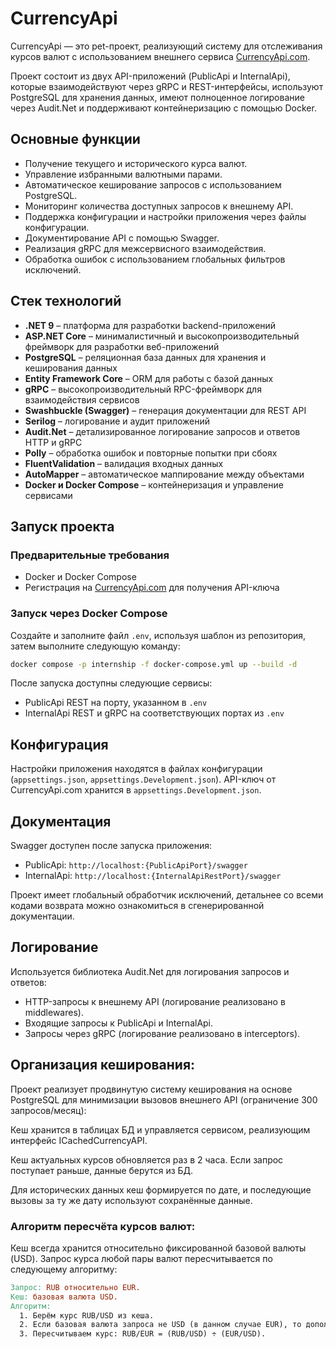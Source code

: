 # CurrencyApi

CurrencyApi — это pet-проект, реализующий систему для отслеживания курсов валют с использованием внешнего сервиса [CurrencyApi.com](https://currencyapi.com).

Проект состоит из двух API-приложений (PublicApi и InternalApi), которые взаимодействуют через gRPC и REST-интерфейсы, используют PostgreSQL для хранения данных, имеют полноценное логирование через Audit.Net и поддерживают контейнеризацию с помощью Docker.

## Основные функции

- Получение текущего и исторического курса валют.
- Управление избранными валютными парами.
- Автоматическое кеширование запросов с использованием PostgreSQL.
- Мониторинг количества доступных запросов к внешнему API.
- Поддержка конфигурации и настройки приложения через файлы конфигурации.
- Документирование API с помощью Swagger.
- Реализация gRPC для межсервисного взаимодействия.
- Обработка ошибок с использованием глобальных фильтров исключений.

## Стек технологий

- **.NET 9** – платформа для разработки backend-приложений
- **ASP.NET Core** – минималистичный и высокопроизводительный фреймворк для разработки веб-приложений
- **PostgreSQL** – реляционная база данных для хранения и кеширования данных
- **Entity Framework Core** – ORM для работы с базой данных
- **gRPC** – высокопроизводительный RPC-фреймворк для взаимодействия сервисов
- **Swashbuckle (Swagger)** – генерация документации для REST API
- **Serilog** – логирование и аудит приложений
- **Audit.Net** – детализированное логирование запросов и ответов HTTP и gRPC
- **Polly** – обработка ошибок и повторные попытки при сбоях
- **FluentValidation** – валидация входных данных
- **AutoMapper** – автоматическое маппирование между объектами
- **Docker и Docker Compose** – контейнеризация и управление сервисами

## Запуск проекта

### Предварительные требования

- Docker и Docker Compose
- Регистрация на [CurrencyApi.com](https://app.currencyapi.com/register) для получения API-ключа

### Запуск через Docker Compose

Создайте и заполните файл `.env`, используя шаблон из репозитория, затем выполните следующую команду:

```bash
docker compose -p internship -f docker-compose.yml up --build -d
```

После запуска доступны следующие сервисы:

- PublicApi REST на порту, указанном в `.env`
- InternalApi REST и gRPC на соответствующих портах из `.env`

## Конфигурация

Настройки приложения находятся в файлах конфигурации (`appsettings.json`, `appsettings.Development.json`). API-ключ от CurrencyApi.com хранится в `appsettings.Development.json`.

## Документация

Swagger доступен после запуска приложения:

- PublicApi: `http://localhost:{PublicApiPort}/swagger`
- InternalApi: `http://localhost:{InternalApiRestPort}/swagger`

Проект имеет глобальный обработчик исключений, детальнее со всеми кодами возврата можно ознакомиться в сгенерированной документации.

## Логирование

Используется библиотека Audit.Net для логирования запросов и ответов:

- HTTP-запросы к внешнему API (логирование реализовано в middlewares).
- Входящие запросы к PublicApi и InternalApi.
- Запросы через gRPC (логирование реализовано в interceptors).

## Организация кеширования:

Проект реализует продвинутую систему кеширования на основе PostgreSQL для минимизации вызовов внешнего API (ограничение 300 запросов/месяц):

Кеш хранится в таблицах БД и управляется сервисом, реализующим интерфейс ICachedCurrencyAPI.

Кеш актуальных курсов обновляется раз в 2 часа. Если запрос поступает раньше, данные берутся из БД.

Для исторических данных кеш формируется по дате, и последующие вызовы за ту же дату используют сохранённые данные.

### Алгоритм пересчёта курсов валют:

Кеш всегда хранится относительно фиксированной базовой валюты (USD). Запрос курса любой пары валют пересчитывается по следующему алгоритму:

```makefile
Запрос: RUB относительно EUR.
Кеш: базовая валюта USD.
Алгоритм:
  1. Берём курс RUB/USD из кеша.
  2. Если базовая валюта запроса не USD (в данном случае EUR), то дополнительно берём курс EUR/USD из кеша.
  3. Пересчитываем курс: RUB/EUR = (RUB/USD) ÷ (EUR/USD).
```
